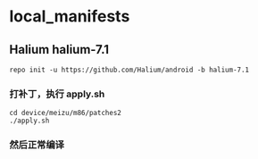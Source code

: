 # local_manifests

## Halium halium-7.1

```
repo init -u https://github.com/Halium/android -b halium-7.1
```

### 打补丁，执行 apply.sh
```
cd device/meizu/m86/patches2
./apply.sh
```

### 然后正常编译
